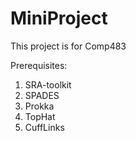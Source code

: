 # MiniProject

This project is for Comp483

Prerequisites:
1) SRA-toolkit
2) SPADES
3) Prokka
4) TopHat
5) CuffLinks
